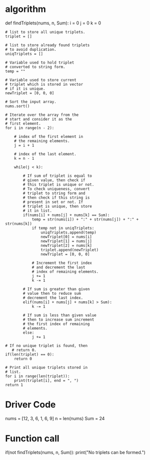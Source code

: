 # algorithm
def findTriplets(nums, n, Sum):
    i = 0
    j = 0
    k = 0
 
    # list to store all unique triplets.
    triplet = []
 
    # list to store already found triplets
    # to avoid duplication.
    uniqTriplets = []
 
    # Variable used to hold triplet
    # converted to string form.
    temp = ""
 
    # Variable used to store current
    # triplet which is stored in vector
    # if it is unique.
    newTriplet = [0, 0, 0]
 
    # Sort the input array.
    nums.sort()
 
    # Iterate over the array from the
    # start and consider it as the
    # first element.
    for i in range(n - 2):
         
        # index of the first element in
        # the remaining elements.
        j = i + 1
 
        # index of the last element.
        k = n - 1
 
        while(j < k):
           
            # If sum of triplet is equal to
            # given value, then check if
            # this triplet is unique or not.
            # To check uniqueness, convert
            # triplet to string form and
            # then check if this string is
            # present in set or not. If
            # triplet is unique, then store
            # it in list.
            if(nums[i] + nums[j] + nums[k] == Sum):
                temp = str(nums[i]) + ":" + str(nums[j]) + ":" + str(nums[k])
                if temp not in uniqTriplets:
                    uniqTriplets.append(temp)
                    newTriplet[0] = nums[i]
                    newTriplet[1] = nums[j]
                    newTriplet[2] = nums[k]
                    triplet.append(newTriplet)
                    newTriplet = [0, 0, 0]
 
                # Increment the first index
                # and decrement the last
                # index of remaining elements.
                j += 1
                k -= 1
                 
            # If sum is greater than given
            # value then to reduce sum
            # decrement the last index.
            elif(nums[i] + nums[j] + nums[k] > Sum):
                k -= 1
                 
            # If sum is less than given value
            # then to increase sum increment
            # the first index of remaining
            # elements.
            else:
                j += 1
 
    # If no unique triplet is found, then
       # return 0.
    if(len(triplet) == 0):
        return 0
     
    # Print all unique triplets stored in
    # list.
    for i in range(len(triplet)):
        print(triplet[i], end = ", ")
    return 1
 
# Driver Code
nums = [12, 3, 6, 1, 6, 9]
n = len(nums)
Sum = 24
 
# Function call
if(not findTriplets(nums, n, Sum)):
    print("No triplets can be formed.")
